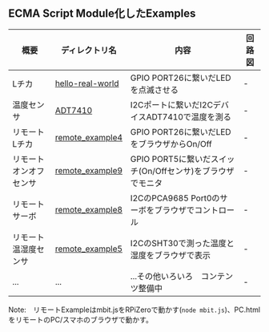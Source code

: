 ## ECMA Script Module化したExamples


|  概要  |  ディレクトリ名  |  内容  |  回路図  |
| ---- | ---- | ---- | ---- |
|  Lチカ  |  [hello-real-world](hello-real-world)  |  GPIO PORT26に繋いだLEDを点滅させる  |  -  |
|  温度センサ  |  [ADT7410](ADT7410)  |  I2Cポートに繋いだI2CデバイスADT7410で温度を測る  |  -  |
|  リモートLチカ  |  [remote_example4](remote_example4)  |  GPIO PORT26に繋いだLEDをブラウザからOn/Off  |  -  |
|  リモートオンオフセンサ  |  [remote_example9](remote_example9)  |  GPIO PORT5に繋いだスイッチ(On/Offセンサ)をブラウザでモニタ  |  -  |
|  リモートサーボ  |  [remote_example8](remote_example8)  |  I2CのPCA9685 Port0のサーボをブラウザでコントロール |  -  |
|  リモート温湿度センサ  |  [remote_example5](remote_example5) |  I2CのSHT30で測った温度と湿度をブラウザで表示 |  -  |
|  ...  |  ... |  ...その他いろいろ　コンテンツ整備中 |  -  |



Note:　リモートExampleはmbit.jsをRPiZeroで動かす(```node mbit.js```)、PC.htmlをリモートのPC/スマホのブラウザで動かす。
